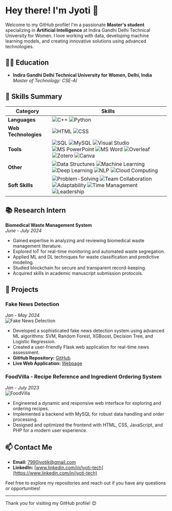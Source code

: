 # Hey there! I'm Jyoti 👋

Welcome to my GitHub profile! I'm a passionate **Master's student** specializing in **Artificial Intelligence** at Indira Gandhi Delhi Technical University for Women. I love working with data, developing machine learning models, and creating innovative solutions using advanced technologies.

## 🧑‍🎓 Education

- **Indira Gandhi Delhi Technical University for Women, Delhi, India**  
  *Master of Technology: CSE-AI*  


## 💼 Skills Summary

| **Category**           | **Skills**                                                                                                                                                             |
|------------------------|-----------------------------------------------------------------------------------------------------------------------------------------------------------------------|
| **Languages**          | ![C++](https://img.shields.io/badge/-C++-00599C?style=flat&logo=c%2B%2B&logoColor=white) ![Python](https://img.shields.io/badge/-Python-3776AB?style=flat&logo=python&logoColor=white) |
| **Web Technologies**   | ![HTML](https://img.shields.io/badge/-HTML-E34F26?style=flat&logo=html5&logoColor=white) ![CSS](https://img.shields.io/badge/-CSS-1572B6?style=flat&logo=css3&logoColor=white) |
| **Tools**              | ![SQL](https://img.shields.io/badge/-SQL-4479A1?style=flat&logo=sqlite&logoColor=white) ![MySQL](https://img.shields.io/badge/-MySQL-00618A?style=flat&logo=mysql&logoColor=white) ![Visual Studio](https://img.shields.io/badge/-Visual%20Studio-5C2D91?style=flat&logo=visual-studio&logoColor=white) ![MS PowerPoint](https://img.shields.io/badge/-MS%20PowerPoint-D83B01?style=flat&logo=microsoft-powerpoint&logoColor=white) ![MS Word](https://img.shields.io/badge/-MS%20Word-2B579A?style=flat&logo=microsoft-word&logoColor=white) ![Overleaf](https://img.shields.io/badge/-Overleaf-1C1D1F?style=flat&logo=latex&logoColor=white) ![Zotero](https://img.shields.io/badge/-Zotero-5D2F91?style=flat&logo=zotero&logoColor=white) ![Canva](https://img.shields.io/badge/-Canva-00C4CC?style=flat&logo=canva&logoColor=white) |
| **Other**              | ![Data Structures](https://img.shields.io/badge/-Data%20Structures-000000?style=flat&logo=visual-studio&logoColor=white) ![Machine Learning](https://img.shields.io/badge/-Machine%20Learning-F7A700?style=flat&logo=google&logoColor=white) ![Deep Learning](https://img.shields.io/badge/-Deep%20Learning-FF6F00?style=flat&logo=tensorflow&logoColor=white) ![NLP](https://img.shields.io/badge/-NLP-9B5DE5?style=flat&logo=python&logoColor=white) ![Cloud Computing](https://img.shields.io/badge/-Cloud%20Computing-1E9B5E?style=flat&logo=aws&logoColor=white) |
| **Soft Skills**        | ![Problem-Solving](https://img.shields.io/badge/-Problem%20Solving-4CAF50?style=flat&logo=google&logoColor=white) ![Team Collaboration](https://img.shields.io/badge/-Team%20Collaboration-FF5722?style=flat&logo=slack&logoColor=white) ![Adaptability](https://img.shields.io/badge/-Adaptability-2196F3?style=flat&logo=google&logoColor=white) ![Time Management](https://img.shields.io/badge/-Time%20Management-FFC107?style=flat&logo=google&logoColor=white) ![Leadership](https://img.shields.io/badge/-Leadership-9C27B0?style=flat&logo=google&logoColor=white) |


## 📚 Research Intern

**Biomedical Waste Management System**  
*June - July 2024*  
- Gained expertise in analyzing and reviewing biomedical waste management literature.
- Explored IoT for real-time monitoring and automated waste segregation.
- Applied ML and DL techniques for waste classification and predictive modeling.
- Studied blockchain for secure and transparent record-keeping.
- Acquired skills in academic manuscript submission protocols.

## 🚀 Projects

### **Fake News Detection**  
*Jan - May 2024*  
![Fake News Detection](https://media.tenor.com/3KPd01EejtAAAAAi/fake-news-peter-galtman.gif)
- Developed a sophisticated fake news detection system using advanced ML algorithms: SVM, Random Forest, XGBoost, Decision Tree, and Logistic Regression.
- Created a user-friendly Flask web application for real-time news assessment.
- **GitHub Repository:** [GitHub](https://github.com/Heyy-Jyoti/FAKE_NEWS_DETECTOR)  
- **Live Web Application:** [Webpage](https://fake-news-detector-lcko.onrender.com/)

### **FoodVilla - Recipe Reference and Ingredient Ordering System**  
*Jan - July 2023*  
![FoodVilla](https://media.tenor.com/ZraqYVb0y14AAAAi/food-shopping.gif)
- Engineered a dynamic and responsive web interface for exploring and ordering recipes.
- Implemented a backend with MySQL for robust data handling and order processing.
- Designed and optimized the frontend with HTML, CSS, JavaScript, and PHP for a modern user experience.


## 📫 Contact Me

- **Email:** [7990jyotik@gmail.com](mailto:7990jyotik@gmail.com)
- **LinkedIn:** [www.linkedin.com/in/jyoti-tech](https://www.linkedin.com/in/jyoti-tech)


Feel free to explore my repositories and reach out if you have any questions or opportunities!

---

Thank you for visiting my GitHub profile! 😊

